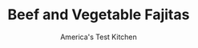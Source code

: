---
layout: ../../layouts/MarkdownPostLayout.astro
title: Beef and Vegetable Fajitas
author: America's Test Kitchen
pubDate: 2023-03-15
description: "Flank steak becomes a fun meal in our 30-minute recipe for fajitas."
image_url: https://res.cloudinary.com/hksqkdlah/image/upload/ar_1:1,c_fill,dpr_2.0,f_auto,fl_lossy.progressive.strip_profile,g_faces:auto,q_auto:low,w_344/6548_sfs-beef-and-veg-fajitas-001-279736
tags: ["Main Courses","Southwest (Tex-Mex)","Vegetables","Beef","Weeknight","30-Minute Suppers"]
calories: 2738
protein: 45
carbohydrates: 60
fats: 
fiber: 4
ingredients: ["1 , flank steak (about 1 1/2 pounds)",", Salt and pepper","2 tablespoons, vegetable oil","4 tablespoons, juice from 2-3 limes","1 , red onion, halved and sliced thin","1 , red bell pepper, seeded and sliced thin","1 1/2 teaspoons, chili powder","1 cup, frozen corn","8 , flour tortillas","1/2 cup, chopped fresh cilantro leaves"]
serves: 4
time: "30 minutes"
instructions: ["Pat steak dry with paper towels and season with salt and pepper. Heat 1 tablespoon oil in large skillet over medium-high heat until just smoking. Cook steak until well browned, about 5 minutes per side. Transfer to plate and drizzle with 2 tablespoons lime juice. Tent with foil and let rest 10 minutes.","Add remaining oil to empty skillet and heat until shimmering. Add onion, bell pepper, and chili powder and cook until softened, about 5 minutes. Stir in corn and remaining lime juice and cook until heated through, about 1 minute. Transfer to serving platter.","Slice steak thinly on the bias and against the grain. Transfer to platter with vegetable mixture. Serve with tortillas, passing cilantro at table."]
nutrition: ["876 mg Potassium","577 mg Phosphorus","225 mg Calcium","6 mg Iron","72 mg Magnesium","851 mg Sodium","7 mg Zinc","29 g Fat","16 mg Niacin (B3)","14 g Monounsaturated","4 g Polyunsaturated","26 mg Vitamin C","115 mg Cholesterol","7 g Saturated","4 g Fiber","98 µg Folic acid","63 µg Folate (food)","5 g Sugars","16 µg Vitamin K","217 g Water","60 g Carbs","229 µg Folate equivalent (total)","45 g Protein","3 mg Vitamin E","2 µg Vitamin B12","1 mg Vitamin B6","49 µg Vitamin A","684 kcal Energy","2738 calories"]
notes: "To warm the tortillas, stack them on a plate, wrap the plate with plastic, and microwave it on high power for about 1 minute. Serve with guacamole, shredded cheese, and/or sour cream."
---
